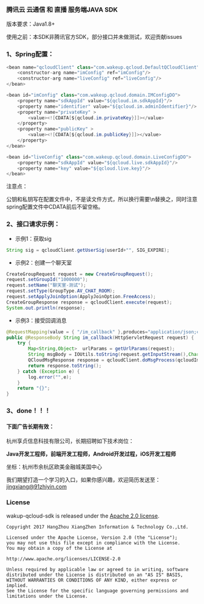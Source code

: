 ### 腾讯云 **云通信** 和 **直播** 服务端JAVA SDK

版本要求：Java1.8+

使用之前：本SDK非腾讯官方SDK，部分接口并未做测试，欢迎贡献issues

### 1、Spring配置：

```java
<bean name="qcloudClient" class="com.wakeup.qcloud.DefaultQCloudClient" >
	<constructor-arg name="imConfig" ref="imConfig"/>
	<constructor-arg name="liveConfig" ref="liveConfig"/>
</bean>

<bean id="imConfig" class="com.wakeup.qcloud.domain.IMConfigDO">
	<property name="sdkAppId" value="${qcloud.im.sdkAppId}"/>
	<property name="identifier" value="${qcloud.im.adminIdentifier}"/>
	<property name="privateKey" >
		<value><![CDATA[${qcloud.im.privateKey}]]></value>
	</property>
	<property name="publicKey" >
		<value><![CDATA[${qcloud.im.publicKey}]]></value>
	</property>
</bean>

<bean id="liveConfig" class="com.wakeup.qcloud.domain.LiveConfigDO">
	<property name="sdkAppId" value="${qcloud.live.sdkAppId}"/>
	<property name="key" value="${qcloud.live.key}"/>
</bean>
```

注意点：

公钥和私钥写在配置文件中，不是读文件方式，所以换行需要\n替换之，同时注意spring配置文件中CDATA前后不留空格。

### 2、接口请求示例：


- 示例1：获取sig
```java
String sig = qcloudClient.getUserSig(userId+"", SIG_EXPIRE);
```

- 示例2：创建一个聊天室
```java
CreateGroupRequest request = new CreateGroupRequest();
request.setGroupId("1000000");
request.setName("聊天室-测试");
request.setType(GroupType.AV_CHAT_ROOM);
request.setApplyJoinOption(ApplyJoinOption.FreeAccess);
CreateGroupResponse response = qcloudClient.execute(request);
System.out.println(response);
```

- 示例3：接受回调消息
```java
@RequestMapping(value = { "/im_callback" },produces="application/json;charset=utf-8")
public @ResponseBody String im_callback(HttpServletRequest request) {
	try {
		Map<String,Object>  urlParams = getUrlParams(request);
		String msgBody = IOUtils.toString(request.getInputStream(),Charset.forName("utf-8"));
		QCloudMsgResponse response = qcloudClient.doMsgProcess(qcloudImMsgListener, msgBody, urlParams);
		return response.toString();
	} catch (Exception e) {
		log.error("",e);
	}
	return "{}";
}
```

### 3、done！！！





#### 下面广告长期有效：

杭州享贞信息科技有限公司，长期招聘如下技术岗位：

**Java开发工程师，前端开发工程师，Android开发过程，iOS开发工程师**

坐标：杭州市余杭区欧美金融城美国中心

我们期望打造一个学习的入口，如果你感兴趣，欢迎简历发送至：jingxiang@91zhiyin.com



### License

wakup-qcloud-sdk is released under the [Apache 2.0 license](https://github.com/51wakeup/wakeup-qcloud-sdk/blob/master/LICENSE).

```
Copyright 2017 HangZhou XiangZhen Information & Technology Co.,Ltd.

Licensed under the Apache License, Version 2.0 (the "License");
you may not use this file except in compliance with the License.
You may obtain a copy of the License at

http://www.apache.org/licenses/LICENSE-2.0

Unless required by applicable law or agreed to in writing, software
distributed under the License is distributed on an "AS IS" BASIS,
WITHOUT WARRANTIES OR CONDITIONS OF ANY KIND, either express or implied.
See the License for the specific language governing permissions and
limitations under the License.
```